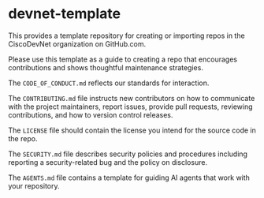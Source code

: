 # devnet-template
This provides a template repository for creating or importing repos in the CiscoDevNet organization on GitHub.com. 

Please use this template as a guide to creating a repo that encourages contributions and shows thoughtful maintenance strategies.  

The `CODE_OF_CONDUCT.md` reflects our standards for interaction. 

The `CONTRIBUTING.md` file instructs new contributors on how to communicate with the project maintainers, report issues, provide pull requests, reviewing contributions, and how to version control releases.

The `LICENSE` file should contain the license you intend for the source code in the repo. 

The `SECURITY.md` file describes security policies and procedures including reporting a security-related bug and the policy on disclosure. 

The `AGENTS.md` file contains a template for guiding AI agents that work with your repository.
